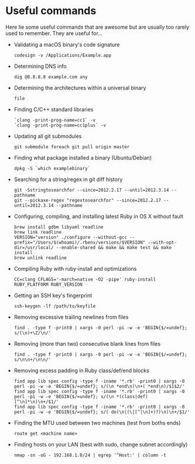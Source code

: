 # Useful commands

Here lie some useful commands that are awesome but are usually too rarely used to remember. They are useful for...

- Validating a macOS binary's code signature
  ```
  codesign -v /Applications/Example.app
  ```

- Determining DNS info
  ```
  dig @8.8.8.8 example.com any
  ```

- Determining the architectures within a universal binary
  ```
  file
  ```

- Finding C/C++ standard libraries
  ```
  `clang -print-prog-name=cc1` -v
  `clang -print-prog-name=cc1plus` -v
  ```

- Updating all git submodules
  ```
  git submodule foreach git pull origin master
  ```

- Finding what package installed a binary (Ubuntu/Debian)
  ```
  dpkg -S `which examplebinary`
  ```

- Searching for a string/regex in git diff history
  ```
  git -Sstringtosearchfor --since=2012.2.17 --until=2012.3.14 -- pathname
  git --pickaxe-regex "regextosearchfor" --since=2012.2.17 --until=2012.3.14 --pathname
  ```

- Configuring, compiling, and installing latest Ruby in OS X without fault
  ```
  brew install gdbm libyaml readline
  brew link readline
  VERSION="version" ./configure --without-gcc --prefix="/Users/$(whoami)/.rbenv/versions/$VERSION" --with-opt-dir=/usr/local/ --enable-shared && make && make test && make install
  brew unlink readline
  ```

- Compiling Ruby with ruby-install and optimizations
  ```
  CC=clang CFLAGS='-march=native -O2 -pipe' ruby-install RUBY_PLATFORM RUBY_VERSION
  ```

- Getting an SSH key's fingerprint
  ```
  ssh-keygen -lf /path/to/keyfile
  ```

- Removing excessive trailing newlines from files
  ```
  find . -type f -print0 | xargs -0 perl -pi -w -e 'BEGIN{$/=undef}; s/(\n)+\Z/\n/'
  ```

- Removing (more than two) consecutive blank lines from files
  ```
  find . -type f -print0 | xargs -0 perl -pi -w -e 'BEGIN{$/=undef}; s/\n\n+/\n\n/'
  ```

- Removing excess padding in Ruby class/def/end blocks
  ```
  find app lib spec config -type f -iname '*.rb' -print0 | xargs -0 perl -pi -w -e 'BEGIN{$/=undef}; s/(\n *end\n)\n+( *end\n)/$1$2/'
  find app lib spec config -type f -iname '*.rb' -print0 | xargs -0 perl -pi -w -e 'BEGIN{$/=undef}; s/(\n *(class|def) [^\n]*\n)\n+/$1/'
  find app lib spec config -type f -iname '*.rb' -print0 | xargs -0 perl -pi -w -e 'BEGIN{$/=undef}; s/( do(\n|(\|[^|\n]+)?)\n)\n+/$1/'
  ```

- Finding the MTU used between two machines (test from boths ends)
  ```
  route get <machine name>
  ```

- Finding hosts on your LAN (best with sudo, change subnet accordingly)
  ```
  nmap -sn -oG - 192.168.1.0/24 | egrep '^Host:' | column -t
  ```
